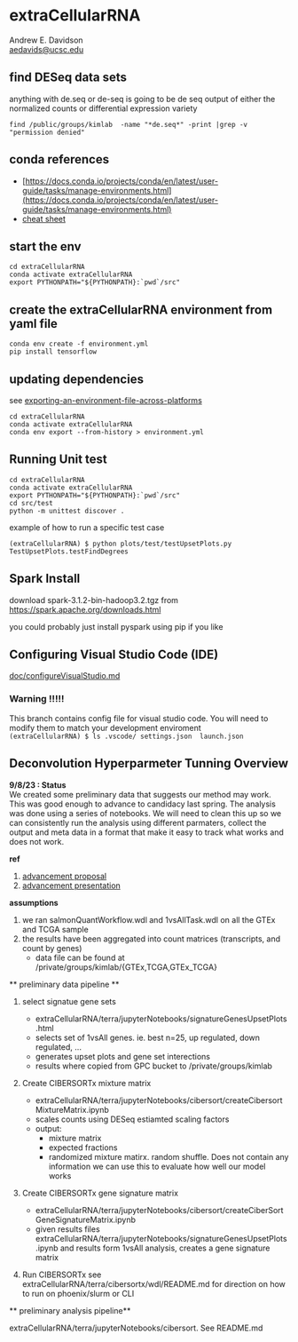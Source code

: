 # extraCellularRNA
Andrew E. Davidson  
aedavids@ucsc.edu  

## find DESeq data sets

anything with de.seq or de-seq is going to be de seq output of either the normalized counts or differential expression variety
 ```
 find /public/groups/kimlab  -name "*de.seq*" -print |grep -v "permission denied"
 ```
 
## conda references
- [https://docs.conda.io/projects/conda/en/latest/user-guide/tasks/manage-environments.html](https://docs.conda.io/projects/conda/en/latest/user-guide/tasks/manage-environments.html)
- [cheat sheet](https://docs.conda.io/projects/conda/en/4.6.0/_downloads/52a95608c49671267e40c689e0bc00ca/conda-cheatsheet.pdf)


## start the env

```
cd extraCellularRNA
conda activate extraCellularRNA
export PYTHONPATH="${PYTHONPATH}:`pwd`/src"
```

## create the extraCellularRNA environment from yaml file

```
conda env create -f environment.yml
pip install tensorflow
```

## updating dependencies
see [exporting-an-environment-file-across-platforms](https://docs.conda.io/projects/conda/en/latest/user-guide/tasks/manage-environments.html#exporting-an-environment-file-across-platforms)

```
cd extraCellularRNA
conda activate extraCellularRNA
conda env export --from-history > environment.yml
```

## Running Unit test

```
cd extraCellularRNA
conda activate extraCellularRNA
export PYTHONPATH="${PYTHONPATH}:`pwd`/src"
cd src/test
python -m unittest discover .
```

example of how to run a specific test case
```
(extraCellularRNA) $ python plots/test/testUpsetPlots.py  TestUpsetPlots.testFindDegrees
```

## Spark Install
download  spark-3.1.2-bin-hadoop3.2.tgz from https://spark.apache.org/downloads.html

you could probably just install pyspark using pip if you like

## Configuring Visual Studio Code (IDE)
 
[doc/configureVisualStudio.md](./doc/configureVisualCodeStudio.md)


### Warning !!!!!
This branch contains config file for visual studio code. You will need to modify them to match your development enviroment  
    ```
    (extraCellularRNA) $ ls .vscode/
    settings.json  launch.json
    ```

## Deconvolution Hyperparmeter Tunning Overview
**9/8/23 : Status**  
We created some preliminary data that suggests our method may work. This was good enough to advance to candidacy last spring. The analysis was done using a series of notebooks. We will need to clean this up so we can consistently run the analysis using different parmaters, collect the output and meta data in a format that make it easy to track what works and does not work.

**ref**  

1. [advancement proposal](https://docs.google.com/document/d/1I4NWwF2m4UfX-q0JttqMRl8vxfEl-k9h9ziDVbWuRC4/edit?usp=drive_link)
2. [advancement presentation](/Users/andrewdavidson/Documents/UCSC/PhD/advancementTalk/advancementPresentation-final.pptx)

**assumptions**  

1. we ran salmonQuantWorkflow.wdl and 1vsAllTask.wdl on all the GTEx and TCGA sample
2. the results have been aggregated into count matrices (transcripts, and count by genes)
   * data file can be found at /private/groups/kimlab/{GTEx,TCGA,GTEx_TCGA}
   
** preliminary data pipeline **

1. select signatue gene sets
   * extraCellularRNA/terra/jupyterNotebooks/signatureGenesUpsetPlots.html
   * selects set of 1vsAll genes. ie. best n=25, up regulated, down regulated, ...
   * generates upset plots and gene set interections
   * results where copied from GPC bucket to /private/groups/kimlab

2. Create CIBERSORTx mixture matrix
   * extraCellularRNA/terra/jupyterNotebooks/cibersort/createCibersortMixtureMatrix.ipynb
   * scales counts using DESeq estiamted scaling factors
   * output:
     + mixture matrix
     + expected fractions
     + randomized mixture matirx. random shuffle. Does not contain any information we can use this to evaluate how well our model works
     
3. Create CIBERSORTx gene signature matrix
   *  extraCellularRNA/terra/jupyterNotebooks/cibersort/createCiberSortGeneSignatureMatrix.ipynb
   * given results files extraCellularRNA/terra/jupyterNotebooks/signatureGenesUpsetPlots.ipynb and results form 1vsAll analysis, creates a gene signature matrix

4. Run CIBERSORTx
see extraCellularRNA/terra/cibersortx/wdl/README.md for direction on how to run on phoenix/slurm or CLI

** preliminary analysis pipeline**  

extraCellularRNA/terra/jupyterNotebooks/cibersort. See README.md

